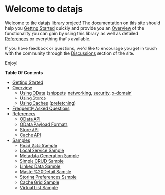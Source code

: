 # Welcome to datajs

Welcome to the datajs library project! The documentation on this site should help you [Getting Started](./Getting%20Started.md) quickly and provide you an [Overview](./Overview.md) of the functionality you can gain by using this library, as well as detailed [References](./References.md) on everything that's available.

If you have feedback or questions, we'd like to encourage you get in touch with the community through the [Discussions](http://datajs.codeplex.com/discussions) section of the site.

Enjoy!

**Table Of Contents**

- [Getting Started](./Getting%20Started.md)
- [Overview](./Overview.md)
  - [Using OData](./Using%20OData.md) ([snippets](./OData%20Code%20Snippets.md), [networking](./OData%20Networking.md), [security](./OData%20Security.md), [x-domain](./Cross%20Domain%20Requests.md))
  - [Using Stores](./Using%20Stores.md)
  - [Using Caches](./Using%20Caches.md) ([prefetching](./Cache%20Prefetching.md))
- [Frequently Asked Questions](./Frequently%20Asked%20Questions.md)
- [References](./References.md)
  - [OData API](./datajs%20OData%20API.md)
  - [OData Payload Formats](./OData%20Payload%20Formats.md)
  - [Store API](./datajs%20store%20API.md)
  - [Cache API](./datajs%20cache%20API.md)
- [Samples](./Samples.md)
  - [Read Data Sample](./Read%20Data%20Sample.md)
  - [Local Service Sample](./Local%20Service%20Sample.md)
  - [Metadata Generation Sample](./Metadata%20Generation%20Sample.md)
  - [Simple CRUD Sample](./Simple%20CRUD%20Sample.md)
  - [Linked Data Sample](./Linked%20Data%20Sample.md)
  - [Master%20Detail Sample](./Master%20Detail%20Sample.md)
  - [Storing Preferences Sample](./Storing%20Preferences%20Sample.md)
  - [Cache Grid Sample](./Cache%20Grid%20Sample.md)
  - [Virtual List Sample](./Virtual%20List%20Sample.md)
